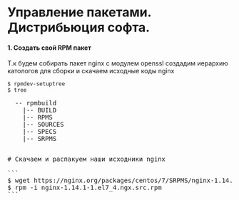 

# Управление пакетами. Дистрибьюция софта.

#### 1. Создать свой RPM пакет
Т.к будем собирать пакет nginx c модулем openssl создадим иерархию катологов для сборки и скачаем исходные коды nginx
```
$ rpmdev-setuptree
$ tree

```
<pre>
  -- rpmbuild
    |-- BUILD
    |-- RPMS
    |-- SOURCES
    |-- SPECS
    |-- SRPMS
<pre>

# Скачаем и распакуем наши исходники nginx

```
$ wget https://nginx.org/packages/centos/7/SRPMS/nginx-1.14.1-1.el7_4.ngx.src.rpm
$ rpm -i nginx-1.14.1-1.el7_4.ngx.src.rpm
```

